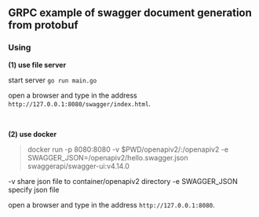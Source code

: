 ## GRPC example of swagger document generation from protobuf

### Using

**(1) use file server**

start server `go run main.go`

open a browser and type in the address `http://127.0.0.1:8080/swagger/index.html`.

<br>

**(2) use docker**

> docker run -p 8080:8080 -v $PWD/openapiv2/:/openapiv2 -e SWAGGER_JSON=/openapiv2/hello.swagger.json swaggerapi/swagger-ui:v4.14.0

-v share json file to container/openapiv2 directory
-e SWAGGER_JSON specify json file

open a browser and type in the address `http://127.0.0.1:8080`.
